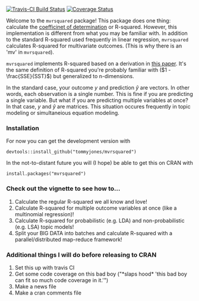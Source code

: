 [![Travis-CI Build Status](https://travis-ci.org/TommyJones/mvrsquared.svg?branch=master)](https://travis-ci.org/TommyJones/mvrsquared)
[![Coverage Status](https://img.shields.io/codecov/c/github/tommyjones/mvrsquared/master.svg)](https://codecov.io/github/tommyjones/mvrsquared?branch=master)


Welcome to the `mvrsquared` package! This package does one thing: calculate the [coefficinet of determination](https://en.wikipedia.org/coefficient-of-determination) or R-squared. However, this implementation is different from what you may be familiar with. In addition to the standard R-squared used frequently in linear regression, `mvrsquared` calculates R-squared for multivariate outcomes. (This is why there is an 'mv' in `mvrsquared`).

`mvrsquared` implements R-squared based on a derivation in [this paper](https://arxiv.org/abs/1911.11061). It's the same definition of R-squared you're probably familiar with ($1 - \frac{SSE}{SST}$) but generalized to n-dimensions.

In the standard case, your outcome $y$ and prediction $\hat{y}$ are vectors. In other words, each observation is a single number. This is fine if you are predicting a single variable. But what if you are predicting multiple variables at once? In that case, $y$ and $\hat{y}$ are matrices. This situation occures frequently in topic modeling or simultaneious equation modeling.

### Installation

For now you can get the development version with 

```
devtools::install_github("tommyjones/mvrsquared")
```

In the not-to-distant future you will (I hope) be able to get this on CRAN with

```
install.packages("mvrsquared")
```

### Check out the vignette to see how to...

1. Calculate the regular R-squared we all know and love!
2. Calculate R-squared for multiple outcome variables at once (like a multinomial regression)!
3. Calculate R-squared for probabilistic (e.g. LDA) and non-probabilistic (e.g. LSA) topic models!
4. Split your BIG DATA into batches and calculate R-squared with a parallel/distributed map-reduce framework!

### Additional things I will do before releasing to CRAN

1. Set this up with travis CI
2. Get some code coverage on this bad boy 
  ("\*slaps hood\* 'this bad boy can fit so much code coverage in it.'")
3. Make a news file
4. Make a cran comments file
